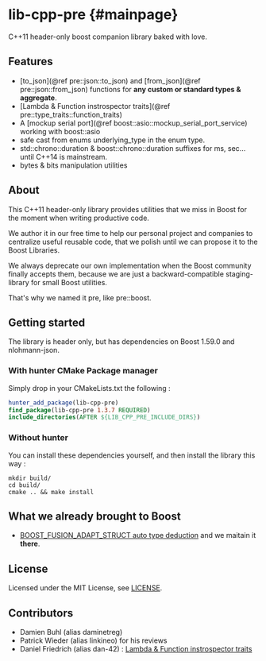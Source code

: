 lib-cpp-pre                         {#mainpage}
===========
C++11 header-only boost companion library baked with love.

## Features

  * [to_json](@ref pre::json::to_json) and [from_json](@ref pre::json::from_json) functions for **any custom or standard types & aggregate**.
  * [Lambda & Function instrospector traits](@ref pre::type_traits::function_traits)
  * A [mockup serial port](@ref boost::asio::mockup_serial_port_service) working with boost::asio
  * safe cast from enums underlying\_type in the enum type.
  * std::chrono::duration & boost::chrono::duration suffixes for ms, sec... until C++14 is mainstream.
  * bytes & bits manipulation utilities

## About
This C++11 header-only library provides utilities that we miss in Boost for the moment when writing productive code.

We author it in our free time to help our personal project and companies to centralize useful reusable code, that we polish until we can propose it to the Boost Libraries.

We always deprecate our own implementation when the Boost community finally accepts them, because we are just a backward-compatible staging-library for small Boost utilities. 

That's why we named it pre, like pre::boost.

## Getting started
The library is header only, but has dependencies on Boost 1.59.0 and nlohmann-json.

### With hunter CMake Package manager
Simply drop in your CMakeLists.txt the following : 
```cmake
hunter_add_package(lib-cpp-pre)
find_package(lib-cpp-pre 1.3.7 REQUIRED)
include_directories(AFTER ${LIB_CPP_PRE_INCLUDE_DIRS})
```

### Without hunter
You can install these dependencies yourself, and then install the library this way : 
```shell
mkdir build/
cd build/
cmake .. && make install
```

## What we already brought to Boost

- [BOOST\_FUSION\_ADAPT\_STRUCT auto type deduction](http://www.boost.org/doc/libs/release/libs/fusion/doc/html/fusion/adapted/adapt_struct.html) and we maitain it **there**.

## License
Licensed under the MIT License, see [LICENSE](LICENSE).

## Contributors

  * Damien Buhl (alias daminetreg)
  * Patrick Wieder (alias linkineo) for his reviews
  * Daniel Friedrich (alias dan-42) : [Lambda & Function instrospector traits](index.html#pre::type_traits::function_traits/pre::type_traits::function_traits)

